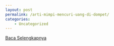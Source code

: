 ```yaml
---
layout: post
permalink: /arti-mimpi-mencuri-uang-di-dompet/
categories:
    - Uncategorized
---
```


[Baca Selengkapnya](/08)